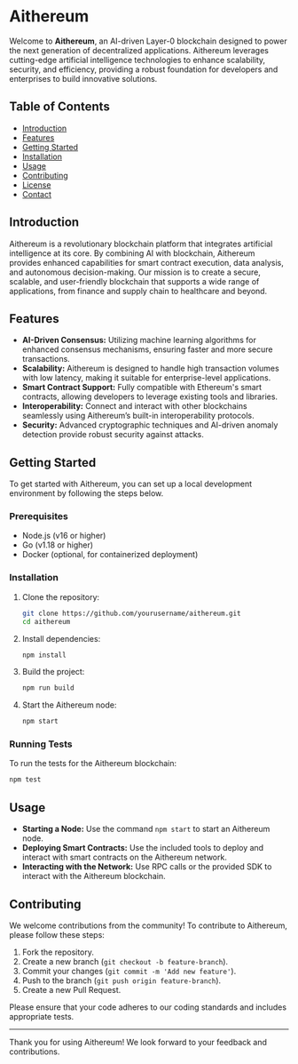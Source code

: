 
# Aithereum

Welcome to **Aithereum**, an AI-driven Layer-0 blockchain designed to power the next generation of decentralized applications. Aithereum leverages cutting-edge artificial intelligence technologies to enhance scalability, security, and efficiency, providing a robust foundation for developers and enterprises to build innovative solutions.

## Table of Contents

- [Introduction](#introduction)
- [Features](#features)
- [Getting Started](#getting-started)
- [Installation](#installation)
- [Usage](#usage)
- [Contributing](#contributing)
- [License](#license)
- [Contact](#contact)

## Introduction

Aithereum is a revolutionary blockchain platform that integrates artificial intelligence at its core. By combining AI with blockchain, Aithereum provides enhanced capabilities for smart contract execution, data analysis, and autonomous decision-making. Our mission is to create a secure, scalable, and user-friendly blockchain that supports a wide range of applications, from finance and supply chain to healthcare and beyond.

## Features

- **AI-Driven Consensus:** Utilizing machine learning algorithms for enhanced consensus mechanisms, ensuring faster and more secure transactions.
- **Scalability:** Aithereum is designed to handle high transaction volumes with low latency, making it suitable for enterprise-level applications.
- **Smart Contract Support:** Fully compatible with Ethereum's smart contracts, allowing developers to leverage existing tools and libraries.
- **Interoperability:** Connect and interact with other blockchains seamlessly using Aithereum’s built-in interoperability protocols.
- **Security:** Advanced cryptographic techniques and AI-driven anomaly detection provide robust security against attacks.

## Getting Started

To get started with Aithereum, you can set up a local development environment by following the steps below. 

### Prerequisites

- Node.js (v16 or higher)
- Go (v1.18 or higher)
- Docker (optional, for containerized deployment)

### Installation

1. Clone the repository:

    ```bash
    git clone https://github.com/yourusername/aithereum.git
    cd aithereum
    ```

2. Install dependencies:

    ```bash
    npm install
    ```

3. Build the project:

    ```bash
    npm run build
    ```

4. Start the Aithereum node:

    ```bash
    npm start
    ```

### Running Tests

To run the tests for the Aithereum blockchain:

```bash
npm test
```

## Usage

- **Starting a Node:** Use the command `npm start` to start an Aithereum node.
- **Deploying Smart Contracts:** Use the included tools to deploy and interact with smart contracts on the Aithereum network.
- **Interacting with the Network:** Use RPC calls or the provided SDK to interact with the Aithereum blockchain.

## Contributing

We welcome contributions from the community! To contribute to Aithereum, please follow these steps:

1. Fork the repository.
2. Create a new branch (`git checkout -b feature-branch`).
3. Commit your changes (`git commit -m 'Add new feature'`).
4. Push to the branch (`git push origin feature-branch`).
5. Create a new Pull Request.

Please ensure that your code adheres to our coding standards and includes appropriate tests.
<!--
## License

Aithereum is released under the MIT License. See the [LICENSE](LICENSE) file for more information.
 This is a comment in a Markdown file
## Contact

If you have any questions, suggestions, or issues, please feel free to reach out:

- **Email:** [contact@aithereum.io](mailto:contact@aithereum.io)
- **Twitter:** [@Aithereum](https://twitter.com/Aithereum)
- **Website:** [https://aithereum.io](https://aithereum.io)
 -->
---

Thank you for using Aithereum! We look forward to your feedback and contributions.
```

